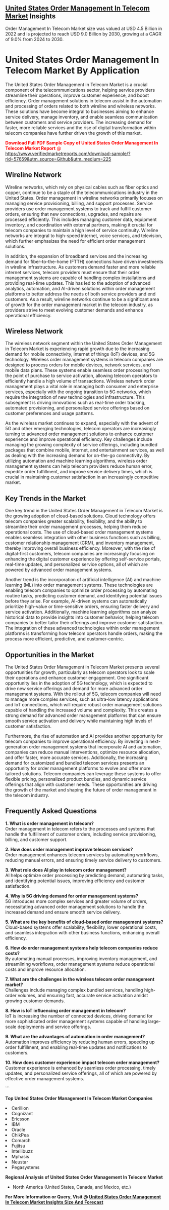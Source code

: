 <h2><a href="https://www.verifiedmarketreports.com/download-sample/?rid=57659&amp;utm_source=Github&amp;utm_medium=225" target="_blank">United States Order Management In Telecom Market</a> Insights</h2><p>Order Management In Telecom Market size was valued at USD 4.5 Billion in 2022 and is projected to reach USD 9.0 Billion by 2030, growing at a CAGR of 9.0% from 2024 to 2030.</p><p> <h1>United States Order Management In Telecom Market By Application</h1> <p>The United States Order Management in Telecom Market is a crucial component of the telecommunications sector, helping service providers streamline their operations, improve customer experience, and boost efficiency. Order management solutions in telecom assist in the automation and processing of orders related to both wireline and wireless networks. These solutions have become integral to businesses aiming to enhance service delivery, manage inventory, and enable seamless communication between customers and service providers. The increasing demand for faster, more reliable services and the rise of digital transformation within telecom companies have further driven the growth of this market. <p><span class=""><span style="color: #ff0000;"><strong>Download Full PDF Sample Copy of United States Order Management In Telecom Market Report</strong> @ </span><a href="https://www.verifiedmarketreports.com/download-sample/?rid=57659&amp;utm_source=Github&amp;utm_medium=225" target="_blank">https://www.verifiedmarketreports.com/download-sample/?rid=57659&amp;utm_source=Github&amp;utm_medium=225</a></span></p></p> <h2>Wireline Network</h2> <p>Wireline networks, which rely on physical cables such as fiber optics and copper, continue to be a staple of the telecommunications industry in the United States. Order management in wireline networks primarily focuses on managing service provisioning, billing, and support processes. Service providers use order management systems to track and fulfill customer orders, ensuring that new connections, upgrades, and repairs are processed efficiently. This includes managing customer data, equipment inventory, and coordination with external partners, making it crucial for telecom companies to maintain a high level of service continuity. Wireline networks are integral to high-speed internet, voice services, and television, which further emphasizes the need for efficient order management solutions. <p>In addition, the expansion of broadband services and the increasing demand for fiber-to-the-home (FTTH) connections have driven investments in wireline infrastructure. As customers demand faster and more reliable internet services, telecom providers must ensure that their order management systems are capable of handling complex installations and providing real-time updates. This has led to the adoption of advanced analytics, automation, and AI-driven solutions within order management platforms to better address the needs of both service providers and end customers. As a result, wireline networks continue to be a significant area of growth for the order management market in the telecom industry, as providers strive to meet evolving customer demands and enhance operational efficiency.</p> <h2>Wireless Network</h2> <p>The wireless network segment within the United States Order Management in Telecom Market is experiencing rapid growth due to the increasing demand for mobile connectivity, internet of things (IoT) devices, and 5G technology. Wireless order management systems in telecom companies are designed to process orders for mobile devices, network services, and mobile data plans. These systems enable seamless order processing from the point of purchase to service activation, allowing telecom operators to efficiently handle a high volume of transactions. Wireless network order management plays a vital role in managing both consumer and enterprise services, especially with the ongoing transition to 5G networks, which require the integration of new technologies and infrastructure. This subsegment is driving innovations such as real-time order tracking, automated provisioning, and personalized service offerings based on customer preferences and usage patterns. <p>As the wireless market continues to expand, especially with the advent of 5G and other emerging technologies, telecom operators are increasingly turning to advanced order management solutions to enhance customer experience and improve operational efficiency. Key challenges include managing the growing complexity of service offerings, including bundled packages that combine mobile, internet, and entertainment services, as well as dealing with the increasing demand for on-the-go connectivity. By utilizing automation and machine learning algorithms, wireless order management systems can help telecom providers reduce human error, expedite order fulfillment, and improve service delivery times, which is crucial in maintaining customer satisfaction in an increasingly competitive market.</p> <h2>Key Trends in the Market</h2> <p>One key trend in the United States Order Management in Telecom Market is the growing adoption of cloud-based solutions. Cloud technology offers telecom companies greater scalability, flexibility, and the ability to streamline their order management processes, helping them reduce operational costs. The use of cloud-based order management systems enables seamless integration with other business functions such as billing, customer relationship management (CRM), and inventory management, thereby improving overall business efficiency. Moreover, with the rise of digital-first customers, telecom companies are increasingly focusing on enhancing the digital customer experience by offering self-service portals, real-time updates, and personalized service options, all of which are powered by advanced order management systems.</p> <p>Another trend is the incorporation of artificial intelligence (AI) and machine learning (ML) into order management systems. These technologies are enabling telecom companies to optimize order processing by automating routine tasks, predicting customer demand, and identifying potential issues before they arise. For example, AI-driven systems can automatically prioritize high-value or time-sensitive orders, ensuring faster delivery and service activation. Additionally, machine learning algorithms can analyze historical data to provide insights into customer behavior, helping telecom companies to better tailor their offerings and improve customer satisfaction. The integration of these advanced technologies within order management platforms is transforming how telecom operators handle orders, making the process more efficient, predictive, and customer-centric.</p> <h2>Opportunities in the Market</h2> <p>The United States Order Management in Telecom Market presents several opportunities for growth, particularly as telecom operators look to scale their operations and enhance customer engagement. One significant opportunity lies in the adoption of 5G technology, which is expected to drive new service offerings and demand for more advanced order management systems. With the rollout of 5G, telecom companies will need to manage more complex services, such as ultra-low latency applications and IoT connections, which will require robust order management solutions capable of handling the increased volume and complexity. This creates a strong demand for advanced order management platforms that can ensure smooth service activation and delivery while maintaining high levels of customer satisfaction.</p> <p>Furthermore, the rise of automation and AI provides another opportunity for telecom companies to improve operational efficiency. By investing in next-generation order management systems that incorporate AI and automation, companies can reduce manual interventions, optimize resource allocation, and offer faster, more accurate services. Additionally, the increasing demand for customized and bundled telecom services presents an opportunity for order management platforms to evolve and offer more tailored solutions. Telecom companies can leverage these systems to offer flexible pricing, personalized product bundles, and dynamic service offerings that align with customer needs. These opportunities are driving the growth of the market and shaping the future of order management in the telecom industry.</p> <h2>Frequently Asked Questions</h2> <p><strong>1. What is order management in telecom?</strong><br>Order management in telecom refers to the processes and systems that handle the fulfillment of customer orders, including service provisioning, billing, and customer support.</p> <p><strong>2. How does order management improve telecom services?</strong><br>Order management enhances telecom services by automating workflows, reducing manual errors, and ensuring timely service delivery to customers.</p> <p><strong>3. What role does AI play in telecom order management?</strong><br>AI helps optimize order processing by predicting demand, automating tasks, and identifying potential issues, improving efficiency and customer satisfaction.</p> <p><strong>4. Why is 5G driving demand for order management systems?</strong><br>5G introduces more complex services and greater volume of orders, necessitating advanced order management solutions to handle the increased demand and ensure smooth service delivery.</p> <p><strong>5. What are the key benefits of cloud-based order management systems?</strong><br>Cloud-based systems offer scalability, flexibility, lower operational costs, and seamless integration with other business functions, enhancing overall efficiency.</p> <p><strong>6. How do order management systems help telecom companies reduce costs?</strong><br>By automating manual processes, improving inventory management, and streamlining workflows, order management systems reduce operational costs and improve resource allocation.</p> <p><strong>7. What are the challenges in the wireless telecom order management market?</strong><br>Challenges include managing complex bundled services, handling high-order volumes, and ensuring fast, accurate service activation amidst growing customer demands.</p> <p><strong>8. How is IoT influencing order management in telecom?</strong><br>IoT is increasing the number of connected devices, driving demand for more sophisticated order management systems capable of handling large-scale deployments and service offerings.</p> <p><strong>9. What are the advantages of automation in order management?</strong><br>Automation improves efficiency by reducing human errors, speeding up order fulfillment, and enabling real-time updates and notifications to customers.</p> <p><strong>10. How does customer experience impact telecom order management?</strong><br>Customer experience is enhanced by seamless order processing, timely updates, and personalized service offerings, all of which are powered by effective order management systems.</p> ```</p><p><strong>Top United States Order Management In Telecom Market Companies</strong></p><div data-test-id=""><p><li>Cerillion</li><li> Cognizant</li><li> Ericsson</li><li> IBM</li><li> Oracle</li><li> ChikPea</li><li> Comarch</li><li> Fujitsu</li><li> Intellibuzz</li><li> Mphasis</li><li> Neustar</li><li> Pegasystems</li></p><div><strong>Regional Analysis of&nbsp;United States Order Management In Telecom Market</strong></div><ul><li dir="ltr"><p dir="ltr">North America&nbsp;(United States, Canada, and Mexico, etc.)</p></li></ul><p><strong>For More Information or Query, Visit @&nbsp;</strong><strong><a href="https://www.verifiedmarketreports.com/product/global-order-management-in-telecom-market-2018-by-manufacturers-countries-type-and-application-forecast-to-2023/?utm_source=Github&amp;utm_medium=225" target="_blank">United States Order Management In Telecom Market Insights Size And Forecast</a></strong></p></div>
